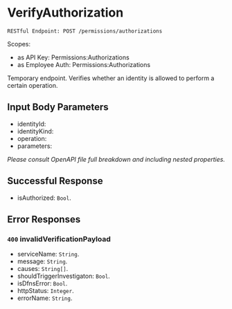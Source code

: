 # VerifyAuthorization

`RESTful Endpoint: POST /permissions/authorizations`

Scopes:

* as API Key: Permissions:Authorizations
* as Employee Auth: Permissions:Authorizations

Temporary endpoint. Verifies whether an identity is allowed to perform a certain operation.

## Input Body Parameters

* identityId:
* identityKind:
* operation:
* parameters:

_Please consult OpenAPI file full breakdown and including nested properties._

## Successful Response

* isAuthorized: `Bool`.

## Error Responses

### `400` **invalidVerificationPayload**

* serviceName: `String`.
* message: `String`.
* causes: `String[]`.
* shouldTriggerInvestigaton: `Bool`.
* isDfnsError: `Bool`.
* httpStatus: `Integer`.
* errorName: `String`.
